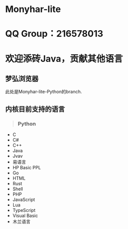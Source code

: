 # Monyhar-lite
# QQ Group：216578013
# 欢迎添砖Java，贡献其他语言
## 梦弘浏览器 

此处是Monyhar-lite-Python的branch.

## 内核目前支持的语言

> ### Python
- C
- C#
- C++
- Java
- Jvav
- 易语言
- HP Basic PPL
- Go
- HTML
- Rust
- Shell
- PHP
- JavaScript
- Lua
- TypeScript
- Visual Basic
- 木兰语言

